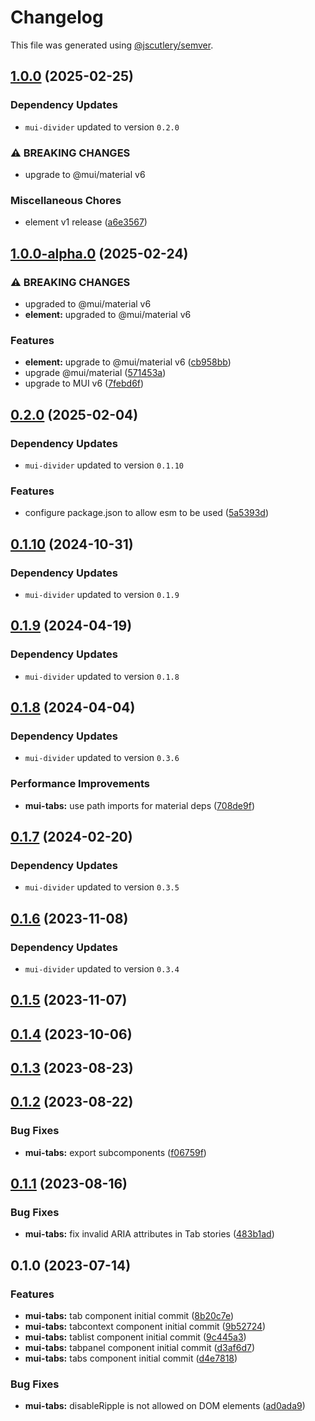 # Changelog

This file was generated using [@jscutlery/semver](https://github.com/jscutlery/semver).

## [1.0.0](https://github.com/Availity/element/compare/@availity/mui-tabs@1.0.0-alpha.0...@availity/mui-tabs@1.0.0) (2025-02-25)

### Dependency Updates

* `mui-divider` updated to version `0.2.0`

### ⚠ BREAKING CHANGES

* upgrade to @mui/material v6

### Miscellaneous Chores

* element v1 release ([a6e3567](https://github.com/Availity/element/commit/a6e35671185b9f13d25c7a39c4488ecb8774633e))

## [1.0.0-alpha.0](https://github.com/Availity/element/compare/@availity/mui-tabs@0.2.0...@availity/mui-tabs@1.0.0-alpha.0) (2025-02-24)


### ⚠ BREAKING CHANGES

* upgraded to @mui/material v6
* **element:** upgraded to @mui/material v6

### Features

* **element:** upgrade to @mui/material v6 ([cb958bb](https://github.com/Availity/element/commit/cb958bba99a4f1ee6dab323f0ff54b69e6fd3493))
* upgrade @mui/material ([571453a](https://github.com/Availity/element/commit/571453a34b21c344594ab4c03bc497d19aba942b))
* upgrade to MUI v6 ([7febd6f](https://github.com/Availity/element/commit/7febd6fd4fd58e87e1c97a832cea3b4595a35d58))

## [0.2.0](https://github.com/Availity/element/compare/@availity/mui-tabs@0.1.10...@availity/mui-tabs@0.2.0) (2025-02-04)

### Dependency Updates

* `mui-divider` updated to version `0.1.10`

### Features

* configure package.json to allow esm to be used ([5a5393d](https://github.com/Availity/element/commit/5a5393de761f52608e714dd94a05106937dd95db))

## [0.1.10](https://github.com/Availity/element/compare/@availity/mui-tabs@0.1.9...@availity/mui-tabs@0.1.10) (2024-10-31)

### Dependency Updates

* `mui-divider` updated to version `0.1.9`
## [0.1.9](https://github.com/Availity/element/compare/@availity/mui-tabs@0.1.8...@availity/mui-tabs@0.1.9) (2024-04-19)

### Dependency Updates

* `mui-divider` updated to version `0.1.8`
## [0.1.8](https://github.com/Availity/element/compare/@availity/mui-tabs@0.1.7...@availity/mui-tabs@0.1.8) (2024-04-04)

### Dependency Updates

* `mui-divider` updated to version `0.3.6`

### Performance Improvements

* **mui-tabs:** use path imports for material deps ([708de9f](https://github.com/Availity/element/commit/708de9f03b089bb3e4a4d4a5c66ab63a3304e399))

## [0.1.7](https://github.com/Availity/element/compare/@availity/mui-tabs@0.1.6...@availity/mui-tabs@0.1.7) (2024-02-20)

### Dependency Updates

* `mui-divider` updated to version `0.3.5`
## [0.1.6](https://github.com/Availity/element/compare/@availity/mui-tabs@0.1.5...@availity/mui-tabs@0.1.6) (2023-11-08)

### Dependency Updates

- `mui-divider` updated to version `0.3.4`

## [0.1.5](https://github.com/Availity/element/compare/@availity/mui-tabs@0.1.4...@availity/mui-tabs@0.1.5) (2023-11-07)

## [0.1.4](https://github.com/Availity/element/compare/@availity/mui-tabs@0.1.3...@availity/mui-tabs@0.1.4) (2023-10-06)

## [0.1.3](https://github.com/Availity/element/compare/@availity/mui-tabs@0.1.2...@availity/mui-tabs@0.1.3) (2023-08-23)

## [0.1.2](https://github.com/Availity/element/compare/@availity/mui-tabs@0.1.1...@availity/mui-tabs@0.1.2) (2023-08-22)

### Bug Fixes

- **mui-tabs:** export subcomponents ([f06759f](https://github.com/Availity/element/commit/f06759fa83a32aa8f7f549fa0011ab4fe183e77a))

## [0.1.1](https://github.com/Availity/element/compare/@availity/mui-tabs@0.1.0...@availity/mui-tabs@0.1.1) (2023-08-16)

### Bug Fixes

- **mui-tabs:** fix invalid ARIA attributes in Tab stories ([483b1ad](https://github.com/Availity/element/commit/483b1ad0fd30025cbce96e03dec0e496467f75ef))

## 0.1.0 (2023-07-14)

### Features

- **mui-tabs:** tab component initial commit ([8b20c7e](https://github.com/Availity/element/commit/8b20c7e6be1759a256f110be91f2113c011a8727))
- **mui-tabs:** tabcontext component initial commit ([9b52724](https://github.com/Availity/element/commit/9b52724abcc70aff355377fff3b81177df271441))
- **mui-tabs:** tablist component initial commit ([9c445a3](https://github.com/Availity/element/commit/9c445a3d963b5d52852e0a216d058c4e6d6e76b4))
- **mui-tabs:** tabpanel component initial commit ([d3af6d7](https://github.com/Availity/element/commit/d3af6d7ab1487b39f958e8f4ecbfe73d19cf86d9))
- **mui-tabs:** tabs component initial commit ([d4e7818](https://github.com/Availity/element/commit/d4e7818f4123d215e4cd0f5df475b5fb0eadc69a))

### Bug Fixes

- **mui-tabs:** disableRipple is not allowed on DOM elements ([ad0ada9](https://github.com/Availity/element/commit/ad0ada98922f339ec79cf64f081b54c34107c0b1))
